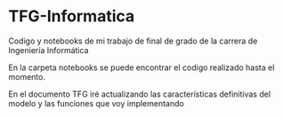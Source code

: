 # TFG-Informatica
 Codigo y notebooks de mi trabajo de final de grado de la carrera de Ingeniería Informática

 En la carpeta notebooks se puede encontrar el codigo realizado hasta el momento. 

En el documento TFG iré actualizando las características definitivas del modelo y las funciones que voy implementando

